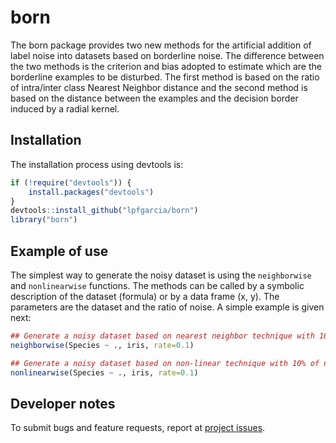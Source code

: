 # born

The born package provides two new methods for the artificial addition of label noise into datasets based on borderline noise. The difference between the two methods is the criterion and bias adopted to estimate which are the borderline examples to be disturbed. The first method is based on the ratio of intra/inter class Nearest Neighbor distance and the second method is based on the distance between the examples and the decision border induced by a radial kernel.

## Installation

The installation process using devtools is:

```r
if (!require("devtools")) {
    install.packages("devtools")
}
devtools::install_github("lpfgarcia/born")
library("born")
```

## Example of use

The simplest way to generate the noisy dataset is using the `neighborwise` and `nonlinearwise` functions. The methods can be called by a symbolic description of the dataset (formula) or by a data frame (x, y). The parameters are the dataset and the ratio of noise. A simple example is given next:

```r
## Generate a noisy dataset based on nearest neighbor technique with 10% of noise
neighborwise(Species ~ ., iris, rate=0.1)

## Generate a noisy dataset based on non-linear technique with 10% of noise
nonlinearwise(Species ~ ., iris, rate=0.1)
```

## Developer notes

To submit bugs and feature requests, report at [project issues](https://github.com/lpfgarcia/born/issues).
